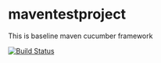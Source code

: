 # maventestproject

This is baseline maven cucumber framework

[![Build Status](https://travis-ci.org/accesspritam/maventestproject.svg?branch=master)](https://travis-ci.org/accesspritam/maventestproject)
